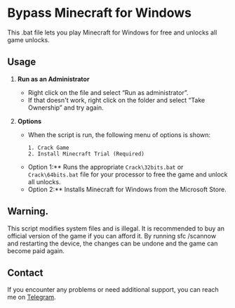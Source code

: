 # Bypass Minecraft for Windows

This .bat file lets you play Minecraft for Windows for free and unlocks all game unlocks.

## Usage

1. **Run as an Administrator**
   - Right click on the file and select “Run as administrator”.
   - If that doesn't work, right click on the folder and select “Take Ownership” and try again.

2. **Options**
   - When the script is run, the following menu of options is shown:
     ```
     1. Crack Game
     2. Install Minecraft Trial (Required)
     ```
   - Option 1:** Runs the appropriate `Crack\32bits.bat` or `Crack\64bits.bat` file for your processor to free the game and unlock all unlocks.
   - Option 2:** Installs Minecraft for Windows from the Microsoft Store.

## Warning.

This script modifies system files and is illegal.
It is recommended to buy an official version of the game if you can afford it.
By running sfc /scannow and restarting the device, the changes can be undone and the game can become paid again.

## Contact
If you encounter any problems or need additional support, you can reach me on [Telegram](https://t.me/fatiqueos).
